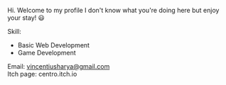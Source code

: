 Hi. Welcome to my profile I don't know what you're doing here but enjoy your stay! 😃

Skill:
- Basic Web Development
- Game Development

Email: vincentiusharya@gmail.com<br>
Itch page: centro.itch.io
<!---
VincentiusHarya/VincentiusHarya is a ✨ special ✨ repository because its `README.md` (this file) appears on your GitHub profile.
You can click the Preview link to take a look at your changes.
--->
